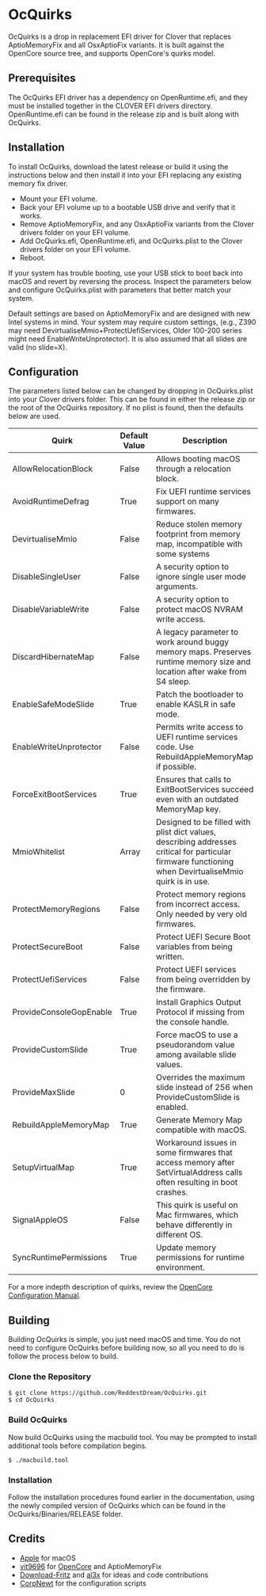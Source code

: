 
# OcQuirks

OcQuirks is a drop in replacement EFI driver for Clover that replaces AptioMemoryFix and all OsxAptioFix variants.  It is built against the OpenCore source tree, and supports OpenCore's quirks model.

## Prerequisites
The OcQuirks EFI driver has a dependency on OpenRuntime.efi, and they must be installed together in the CLOVER EFI drivers directory. OpenRuntime.efi can be found in the release zip and is built along with OcQuirks.

## Installation
To install OcQuirks, download the latest release or build it using the instructions below and then install it into your EFI replacing any existing memory fix driver.

- Mount your EFI volume.
- Back your EFI volume up to a bootable USB drive and verify that it works.
- Remove AptioMemoryFix, and any OsxAptioFix variants from the Clover drivers folder on your EFI volume.
- Add OcQuirks.efi, OpenRuntime.efi, and OcQuirks.plist to the Clover drivers folder on your EFI volume.
- Reboot.

If your system has trouble booting, use your USB stick to boot back into macOS and revert by reversing the process.  Inspect the parameters below and configure OcQuirks.plist with parameters that better match your system.

Default settings are based on AptioMemoryFix and are designed with new Intel systems in mind. Your system may require custom settings, (e.g., Z390 may need DevirtualiseMmio+ProtectUefiServices, Older 100-200 series might need EnableWriteUnprotector). It is also assumed that all slides are valid (no slide=X).

## Configuration
The parameters listed below can be changed by dropping in OcQuirks.plist into your Clover drivers folder. This can be found in either the release zip or the root of the OcQuirks repository. If no plist is found, then the defaults below are used.

|Quirk|Default Value|Description|
|---|---|---|
|AllowRelocationBlock|False|Allows booting macOS through a relocation block.|
|AvoidRuntimeDefrag|True|Fix UEFI runtime services support on many firmwares.|
|DevirtualiseMmio|False|Reduce stolen memory footprint from memory map, incompatible with some systems|
|DisableSingleUser|False|A security option to ignore single user mode arguments.|
|DisableVariableWrite|False|A security option to protect macOS NVRAM write access.|
|DiscardHibernateMap|False|A legacy parameter to work around buggy memory maps.  Preserves runtime memory size and location after wake from S4 sleep.|
|EnableSafeModeSlide|True|Patch the bootloader to enable KASLR in safe mode.|
|EnableWriteUnprotector|False|Permits write access to UEFI runtime services code. Use RebuildAppleMemoryMap if possible.|
|ForceExitBootServices|True|Ensures that calls to ExitBootServices succeed even with an outdated MemoryMap key.|
|MmioWhitelist|Array|Designed to be filled with plist dict values, describing addresses critical for particular firmware functioning when DevirtualiseMmio quirk is in use.
|ProtectMemoryRegions|False|Protect memory regions from incorrect access. Only needed by very old firmwares.|
|ProtectSecureBoot|False|Protect UEFI Secure Boot variables from being written.|
|ProtectUefiServices|False|Protect UEFI services from being overridden by the firmware.|
|ProvideConsoleGopEnable|True|Install Graphics Output Protocol if missing from the console handle.|
|ProvideCustomSlide|True|Force macOS to use a pseudorandom value among available slide values.|
|ProvideMaxSlide|0|Overrides the maximum slide instead of 256 when ProvideCustomSlide is enabled.|
|RebuildAppleMemoryMap|True|Generate Memory Map compatible with macOS.|
|SetupVirtualMap|True|Workaround issues in some firmwares that access memory after SetVirtualAddress calls often resulting in boot crashes.|
|SignalAppleOS|False|This quirk is useful on Mac firmwares, which behave differently in different OS.|
|SyncRuntimePermissions|True|Update memory permissions for runtime environment.|

For a more indepth description of quirks, review the [OpenCore Configuration Manual](https://github.com/acidanthera/OpenCorePkg/blob/master/Docs/Configuration.pdf).

## Building
Building OcQuirks is simple, you just need macOS and time.  You do not need to configure OcQuirks before building now, so all you need to do is follow the process below to build.

### Clone the Repository

```
$ git clone https://github.com/ReddestDream/OcQuirks.git
$ cd OcQuirks
```

### Build OcQuirks
Now build OcQuirks using the macbuild tool.  You may be prompted to install additional tools before compilation begins.

```
$ ./macbuild.tool
```

### Installation
Follow the installation procedures found earlier in the documentation, using the newly compiled version of OcQuirks which can be found in the OcQuirks/Binaries/RELEASE folder.

## Credits
- [Apple](https://www.apple.com) for macOS
- [vit9696](https://github.com/vit9696) for [OpenCore](https://github.com/acidanthera/OpenCorePkg/blob/master/README.md) and AptioMemoryFix
- [Download-Fritz](https://github.com/Download-Fritz) and [al3x](https://github.com/al3xtjames) for ideas and code contributions
- [CorpNewt](https://github.com/corpnewt) for the configuration scripts

